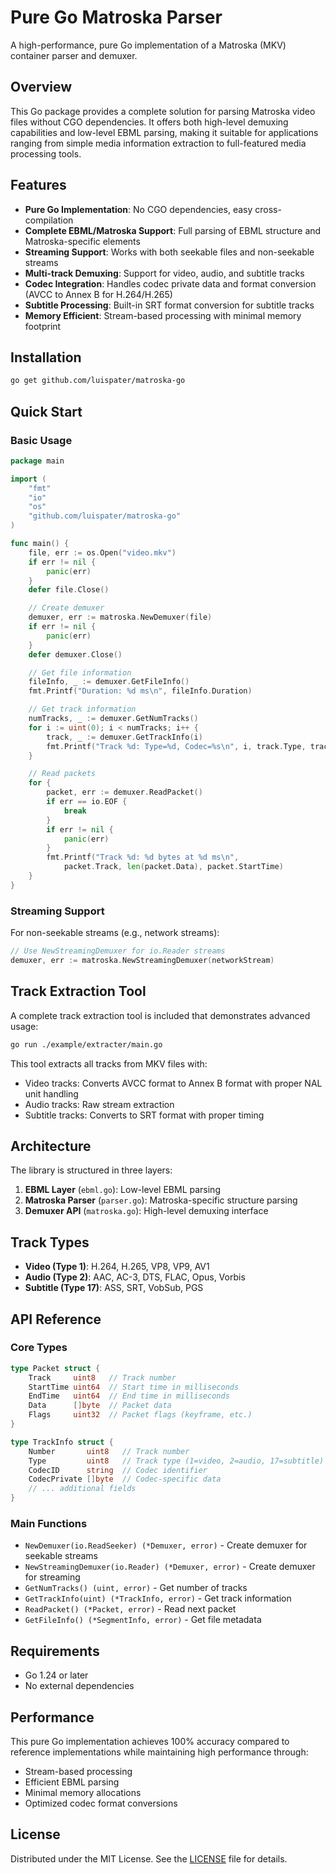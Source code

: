 # Pure Go Matroska Parser

A high-performance, pure Go implementation of a Matroska (MKV) container parser and demuxer.

## Overview

This Go package provides a complete solution for parsing Matroska video files without CGO dependencies. It offers both high-level demuxing capabilities and low-level EBML parsing, making it suitable for applications ranging from simple media information extraction to full-featured media processing tools.

## Features

- **Pure Go Implementation**: No CGO dependencies, easy cross-compilation
- **Complete EBML/Matroska Support**: Full parsing of EBML structure and Matroska-specific elements
- **Streaming Support**: Works with both seekable files and non-seekable streams
- **Multi-track Demuxing**: Support for video, audio, and subtitle tracks
- **Codec Integration**: Handles codec private data and format conversion (AVCC to Annex B for H.264/H.265)
- **Subtitle Processing**: Built-in SRT format conversion for subtitle tracks
- **Memory Efficient**: Stream-based processing with minimal memory footprint

## Installation

```bash
go get github.com/luispater/matroska-go
```

## Quick Start

### Basic Usage

```go
package main

import (
    "fmt"
    "io"
    "os"
    "github.com/luispater/matroska-go"
)

func main() {
    file, err := os.Open("video.mkv")
    if err != nil {
        panic(err)
    }
    defer file.Close()

    // Create demuxer
    demuxer, err := matroska.NewDemuxer(file)
    if err != nil {
        panic(err)
    }
    defer demuxer.Close()

    // Get file information
    fileInfo, _ := demuxer.GetFileInfo()
    fmt.Printf("Duration: %d ms\n", fileInfo.Duration)

    // Get track information
    numTracks, _ := demuxer.GetNumTracks()
    for i := uint(0); i < numTracks; i++ {
        track, _ := demuxer.GetTrackInfo(i)
        fmt.Printf("Track %d: Type=%d, Codec=%s\n", i, track.Type, track.CodecID)
    }

    // Read packets
    for {
        packet, err := demuxer.ReadPacket()
        if err == io.EOF {
            break
        }
        if err != nil {
            panic(err)
        }
        fmt.Printf("Track %d: %d bytes at %d ms\n", 
            packet.Track, len(packet.Data), packet.StartTime)
    }
}
```

### Streaming Support

For non-seekable streams (e.g., network streams):

```go
// Use NewStreamingDemuxer for io.Reader streams
demuxer, err := matroska.NewStreamingDemuxer(networkStream)
```

## Track Extraction Tool

A complete track extraction tool is included that demonstrates advanced usage:

```bash
go run ./example/extracter/main.go
```

This tool extracts all tracks from MKV files with:
- Video tracks: Converts AVCC format to Annex B format with proper NAL unit handling
- Audio tracks: Raw stream extraction  
- Subtitle tracks: Converts to SRT format with proper timing

## Architecture

The library is structured in three layers:

1. **EBML Layer** (`ebml.go`): Low-level EBML parsing
2. **Matroska Parser** (`parser.go`): Matroska-specific structure parsing
3. **Demuxer API** (`matroska.go`): High-level demuxing interface

## Track Types

- **Video (Type 1)**: H.264, H.265, VP8, VP9, AV1
- **Audio (Type 2)**: AAC, AC-3, DTS, FLAC, Opus, Vorbis
- **Subtitle (Type 17)**: ASS, SRT, VobSub, PGS

## API Reference

### Core Types

```go
type Packet struct {
    Track     uint8   // Track number
    StartTime uint64  // Start time in milliseconds
    EndTime   uint64  // End time in milliseconds
    Data      []byte  // Packet data
    Flags     uint32  // Packet flags (keyframe, etc.)
}

type TrackInfo struct {
    Number       uint8   // Track number
    Type         uint8   // Track type (1=video, 2=audio, 17=subtitle)
    CodecID      string  // Codec identifier
    CodecPrivate []byte  // Codec-specific data
    // ... additional fields
}
```

### Main Functions

- `NewDemuxer(io.ReadSeeker) (*Demuxer, error)` - Create demuxer for seekable streams
- `NewStreamingDemuxer(io.Reader) (*Demuxer, error)` - Create demuxer for streaming
- `GetNumTracks() (uint, error)` - Get number of tracks
- `GetTrackInfo(uint) (*TrackInfo, error)` - Get track information
- `ReadPacket() (*Packet, error)` - Read next packet
- `GetFileInfo() (*SegmentInfo, error)` - Get file metadata

## Requirements

- Go 1.24 or later
- No external dependencies

## Performance

This pure Go implementation achieves 100% accuracy compared to reference implementations while maintaining high performance through:

- Stream-based processing
- Efficient EBML parsing
- Minimal memory allocations
- Optimized codec format conversions

## License

Distributed under the MIT License. See the [LICENSE](LICENSE) file for details.
